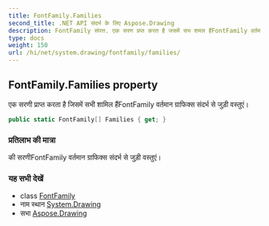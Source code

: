 ```yaml
---
title: FontFamily.Families
second_title: .NET API संदर्भ के लिए Aspose.Drawing
description: FontFamily संपत्त. एक सरण प्रप्त करत है जसमें सभ शमल हैंFontFamily वर्तमन ग्रफक्स संदर्भ से जुड़ वस्तुएं
type: docs
weight: 150
url: /hi/net/system.drawing/fontfamily/families/
---
```

## FontFamily.Families property

एक सरणी प्राप्त करता है जिसमें सभी शामिल हैंFontFamily वर्तमान ग्राफिक्स संदर्भ से जुड़ी वस्तुएं।

```csharp
public static FontFamily[] Families { get; }
```

### प्रतिलाभ की मात्रा

की सरणीFontFamily वर्तमान ग्राफिक्स संदर्भ से जुड़ी वस्तुएं।

### यह सभी देखें

* class [FontFamily](../)
* नाम स्थान [System.Drawing](../../fontfamily/)
* सभा [Aspose.Drawing](../../../)



